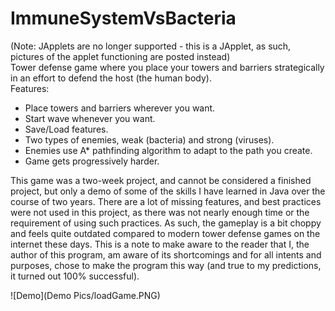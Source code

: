 # ImmuneSystemVsBacteria  
(Note: JApplets are no longer supported - this is a JApplet, as such, pictures of the applet functioning are posted instead)  
Tower defense game where you place your towers and barriers strategically in an effort to defend the host (the human body).    
Features:
- Place towers and barriers wherever you want.
- Start wave whenever you want.
- Save/Load features.
- Two types of enemies, weak (bacteria) and strong (viruses).
- Enemies use A* pathfinding algorithm to adapt to the path you create.
- Game gets progressively harder.  

This game was a two-week project, and cannot be considered a finished project, but only a demo of some of the skills I have learned in Java over the course of two years. There are a lot of missing features, and best practices were not used in this project, as there was not nearly enough time or the requirement of using such practices. As such, the gameplay is a bit choppy and feels quite outdated compared to modern tower defense games on the internet these days. This is a note to make aware to the reader that I, the author of this program, am aware of its shortcomings and for all intents and purposes, chose to make the program this way (and true to my predictions, it turned out 100% successful).

![Demo](Demo Pics/loadGame.PNG)
